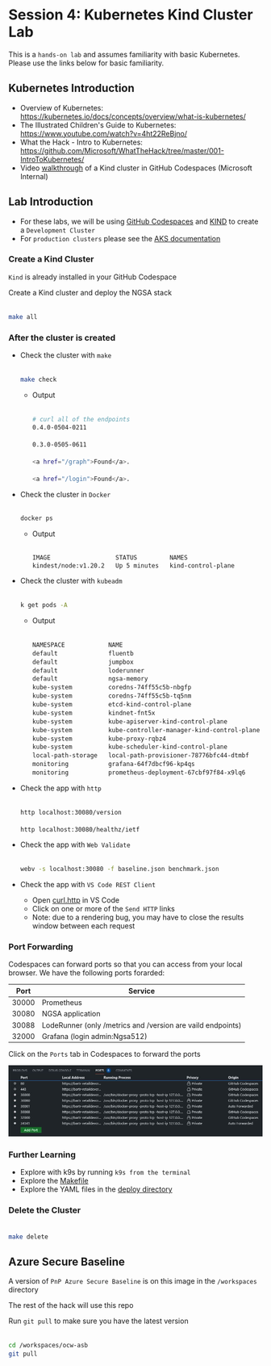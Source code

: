 # Session 4: Kubernetes Kind Cluster Lab

This is a `hands-on lab` and assumes familiarity with basic Kubernetes. Please use the links below for basic familiarity.

## Kubernetes Introduction

- Overview of Kubernetes: <https://kubernetes.io/docs/concepts/overview/what-is-kubernetes/>
- The Illustrated Children's Guide to Kubernetes: <https://www.youtube.com/watch?v=4ht22ReBjno/>
- What the Hack - Intro to Kubernetes: <https://github.com/Microsoft/WhatTheHack/tree/master/001-IntroToKubernetes/>
- Video [walkthrough](https://msit.microsoftstream.com/video/5117a1ff-0400-85a8-40e1-f1eb81434a69?channelId=a60fa4ff-0400-85a8-733a-f1eb81fa8f8d) of a Kind cluster in GitHub Codespaces (Microsoft Internal)

## Lab Introduction

- For these labs, we will be using [GitHub Codespaces](https://github.com/features/codespaces) and [KIND](https://kind.sigs.k8s.io/) to create a `Development Cluster`
- For `production clusters` please see the [AKS documentation](https://docs.microsoft.com/en-us/azure/aks/)

### Create a Kind Cluster

`Kind` is already installed in your GitHub Codespace

Create a Kind cluster and deploy the NGSA stack

```bash

make all

```

### After the cluster is created

- Check the cluster with `make`

    ```bash

    make check

    ```

  - Output

    ```bash

    # curl all of the endpoints
    0.4.0-0504-0211

    0.3.0-0505-0611

    <a href="/graph">Found</a>.

    <a href="/login">Found</a>.

    ```

- Check the cluster in `Docker`

    ```bash

    docker ps

    ```

  - Output

    ```text

    IMAGE                  STATUS         NAMES
    kindest/node:v1.20.2   Up 5 minutes   kind-control-plane

    ```

- Check the cluster with `kubeadm`

    ```bash

    k get pods -A

    ```

  - Output

    ```bash

    NAMESPACE            NAME                                         READY   STATUS
    default              fluentb                                      1/1     Running
    default              jumpbox                                      1/1     Running
    default              loderunner                                   1/1     Running
    default              ngsa-memory                                  1/1     Running
    kube-system          coredns-74ff55c5b-nbgfp                      1/1     Running
    kube-system          coredns-74ff55c5b-tq5nm                      1/1     Running
    kube-system          etcd-kind-control-plane                      1/1     Running
    kube-system          kindnet-fnt5x                                1/1     Running
    kube-system          kube-apiserver-kind-control-plane            1/1     Running
    kube-system          kube-controller-manager-kind-control-plane   1/1     Running
    kube-system          kube-proxy-rqbz4                             1/1     Running
    kube-system          kube-scheduler-kind-control-plane            1/1     Running
    local-path-storage   local-path-provisioner-78776bfc44-dtmbf      1/1     Running
    monitoring           grafana-64f7dbcf96-kp4qs                     1/1     Running
    monitoring           prometheus-deployment-67cbf97f84-x9lq6       1/1     Running

    ```

- Check the app with `http`

    ```bash

    http localhost:30080/version

    http localhost:30080/healthz/ietf

    ```

- Check the app with `Web Validate`

    ```bash

    webv -s localhost:30080 -f baseline.json benchmark.json

    ```

- Check the app with `VS Code REST Client`
  - Open [curl.http](../curl.http) in VS Code
  - Click on one or more of the `Send HTTP` links
  - Note: due to a rendering bug, you may have to close the results window between each request

### Port Forwarding

Codespaces can forward ports so that you can access from your local browser. We have the following ports forarded:

Port | Service
---- | -------
30000 | Prometheus
30080 | NGSA application
30088 | LodeRunner (only /metrics and /version are vaild endpoints)
32000 | Grafana (login admin:Ngsa512)

Click on the `Ports` tab in Codespaces to forward the ports

![Forwarded Ports](./images/Codespaces-Ports.jpg)

### Further Learning

- Explore with k9s by running `k9s from the terminal`
- Explore the [Makefile](../Makefile)
- Explore the YAML files in the [deploy directory](../deploy)

### Delete the Cluster

```bash

make delete

```

## Azure Secure Baseline

A version of `PnP Azure Secure Baseline` is on this image in the `/workspaces` directory

The rest of the hack will use this repo

Run `git pull` to make sure you have the latest version

```bash

cd /workspaces/ocw-asb
git pull

```
